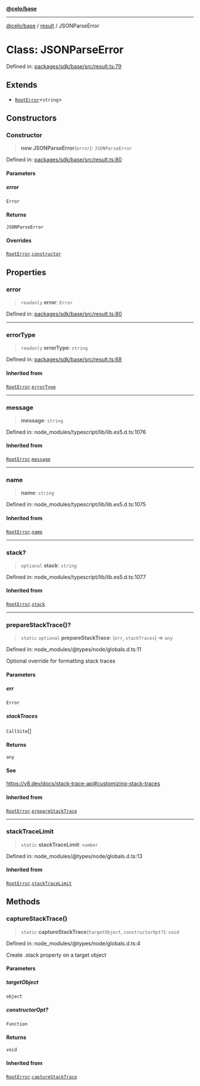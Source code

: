 [**@celo/base**](../../README.md)

***

[@celo/base](../../README.md) / [result](../README.md) / JSONParseError

# Class: JSONParseError

Defined in: [packages/sdk/base/src/result.ts:79](https://github.com/celo-org/developer-tooling/blob/master/packages/sdk/base/src/result.ts#L79)

## Extends

- [`RootError`](RootError.md)\<`string`\>

## Constructors

### Constructor

> **new JSONParseError**(`error`): `JSONParseError`

Defined in: [packages/sdk/base/src/result.ts:80](https://github.com/celo-org/developer-tooling/blob/master/packages/sdk/base/src/result.ts#L80)

#### Parameters

##### error

`Error`

#### Returns

`JSONParseError`

#### Overrides

[`RootError`](RootError.md).[`constructor`](RootError.md#constructor)

## Properties

### error

> `readonly` **error**: `Error`

Defined in: [packages/sdk/base/src/result.ts:80](https://github.com/celo-org/developer-tooling/blob/master/packages/sdk/base/src/result.ts#L80)

***

### errorType

> `readonly` **errorType**: `string`

Defined in: [packages/sdk/base/src/result.ts:68](https://github.com/celo-org/developer-tooling/blob/master/packages/sdk/base/src/result.ts#L68)

#### Inherited from

[`RootError`](RootError.md).[`errorType`](RootError.md#errortype)

***

### message

> **message**: `string`

Defined in: node\_modules/typescript/lib/lib.es5.d.ts:1076

#### Inherited from

[`RootError`](RootError.md).[`message`](RootError.md#message)

***

### name

> **name**: `string`

Defined in: node\_modules/typescript/lib/lib.es5.d.ts:1075

#### Inherited from

[`RootError`](RootError.md).[`name`](RootError.md#name)

***

### stack?

> `optional` **stack**: `string`

Defined in: node\_modules/typescript/lib/lib.es5.d.ts:1077

#### Inherited from

[`RootError`](RootError.md).[`stack`](RootError.md#stack)

***

### prepareStackTrace()?

> `static` `optional` **prepareStackTrace**: (`err`, `stackTraces`) => `any`

Defined in: node\_modules/@types/node/globals.d.ts:11

Optional override for formatting stack traces

#### Parameters

##### err

`Error`

##### stackTraces

`CallSite`[]

#### Returns

`any`

#### See

https://v8.dev/docs/stack-trace-api#customizing-stack-traces

#### Inherited from

[`RootError`](RootError.md).[`prepareStackTrace`](RootError.md#preparestacktrace)

***

### stackTraceLimit

> `static` **stackTraceLimit**: `number`

Defined in: node\_modules/@types/node/globals.d.ts:13

#### Inherited from

[`RootError`](RootError.md).[`stackTraceLimit`](RootError.md#stacktracelimit)

## Methods

### captureStackTrace()

> `static` **captureStackTrace**(`targetObject`, `constructorOpt?`): `void`

Defined in: node\_modules/@types/node/globals.d.ts:4

Create .stack property on a target object

#### Parameters

##### targetObject

`object`

##### constructorOpt?

`Function`

#### Returns

`void`

#### Inherited from

[`RootError`](RootError.md).[`captureStackTrace`](RootError.md#capturestacktrace)
